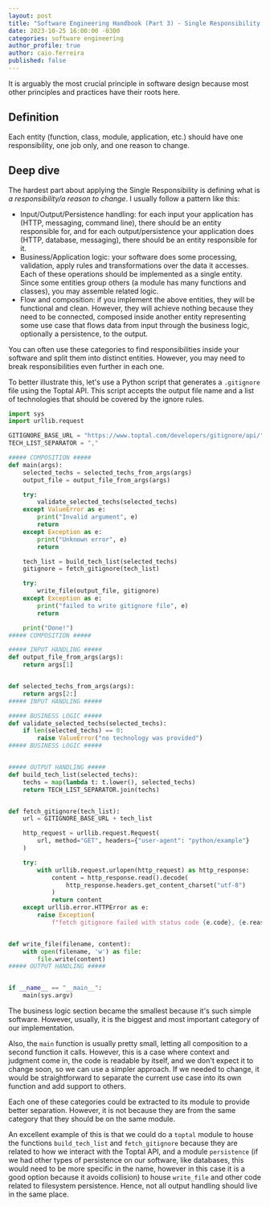 ```yaml
---
layout: post
title: "Software Engineering Handbook (Part 3) - Single Responsibility Principle"
date: 2023-10-25 16:00:00 -0300
categories: software engineering
author_profile: true
author: caio.ferreira
published: false
---
```


It is arguably the most crucial principle in software design because most other principles and practices have their roots here.

## Definition

Each entity (function, class, module, application, etc.) should have one responsibility, one job only, and one reason to change.

## Deep dive

The hardest part about applying the Single Responsibility is defining what is _a responsibility/a reason to change_. I usually follow a pattern like this:

- Input/Output/Persistence handling: for each input your application has (HTTP, messaging, command line), there should be an entity responsible for, and for each output/persistence your application does (HTTP, database, messaging), there should be an entity responsible for it.
- Business/Application logic: your software does some processing, validation, apply rules and transformations over the data it accesses. Each of these operations should be implemented as a single entity. Since some entities group others (a module has many functions and classes), you may assemble related logic.
- Flow and composition: if you implement the above entities, they will be functional and clean. However, they will achieve nothing because they need to be connected, composed inside another entity representing some use case that flows data from input through the business logic, optionally a persistence, to the output.

You can often use these categories to find responsibilities inside your software and split them into distinct entities. However, you may need to break responsibilities even further in each one.

To better illustrate this, let's use a Python script that generates a `.gitignore` file using the Toptal API. This script accepts the output file name and a list of technologies that should be covered by the ignore rules.

```python
import sys
import urllib.request

GITIGNORE_BASE_URL = "https://www.toptal.com/developers/gitignore/api/"
TECH_LIST_SEPARATOR = ","

##### COMPOSITION #####
def main(args):
    selected_techs = selected_techs_from_args(args)
    output_file = output_file_from_args(args)

    try:
        validate_selected_techs(selected_techs)
    except ValueError as e:
        print("Invalid argument", e)
        return
    except Exception as e:
        print("Unknown error", e)
        return

    tech_list = build_tech_list(selected_techs)
    gitignore = fetch_gitignore(tech_list)

    try:
        write_file(output_file, gitignore)
    except Exception as e:
        print("failed to write gitignore file", e)
        return

    print("Done!")
##### COMPOSITION #####

##### INPUT HANDLING #####
def output_file_from_args(args):
    return args[1]


def selected_techs_from_args(args):
    return args[2:]
##### INPUT HANDLING #####

##### BUSINESS LOGIC #####
def validate_selected_techs(selected_techs):
    if len(selected_techs) == 0:
        raise ValueError("no technology was provided")
##### BUSINESS LOGIC #####


##### OUTPUT HANDLING #####
def build_tech_list(selected_techs):
    techs = map(lambda t: t.lower(), selected_techs)
    return TECH_LIST_SEPARATOR.join(techs)


def fetch_gitignore(tech_list):
    url = GITIGNORE_BASE_URL + tech_list

    http_request = urllib.request.Request(
        url, method="GET", headers={"user-agent": "python/example"}
    )

    try:
        with urllib.request.urlopen(http_request) as http_response:
            content = http_response.read().decode(
                http_response.headers.get_content_charset("utf-8")
            )
            return content
    except urllib.error.HTTPError as e:
        raise Exception(
            f"fetch gitignore failed with status code {e.code}, {e.reason}")


def write_file(filename, content):
    with open(filename, 'w') as file:
        file.write(content)
##### OUTPUT HANDLING #####


if __name__ == "__main__":
    main(sys.argv)

```

The business logic section became the smallest because it's such simple software. However, usually, it is the biggest and most important category of our implementation.

Also, the `main` function is usually pretty small, letting all composition to a second function it calls. However, this is a case where context and judgment come in, the code is readable by itself, and we don't expect it to change soon, so we can use a simpler approach. If we needed to change, it would be straightforward to separate the current use case into its own function and add support to others.

Each one of these categories could be extracted to its module to provide better separation. However, it is not because they are from the same category that they should be on the same module.

An excellent example of this is that we could do a `toptal` module to house the functions `build_tech_list` and `fetch_gitignore` because they are related to how we interact with the Toptal API, and a module `persistence` (if we had other types of persistence on our software, like databases, this would need to be more specific in the name, however in this case it is a good option because it avoids collision) to house `write_file` and other code related to filesystem persistence. Hence, not all output handling should live in the same place.
